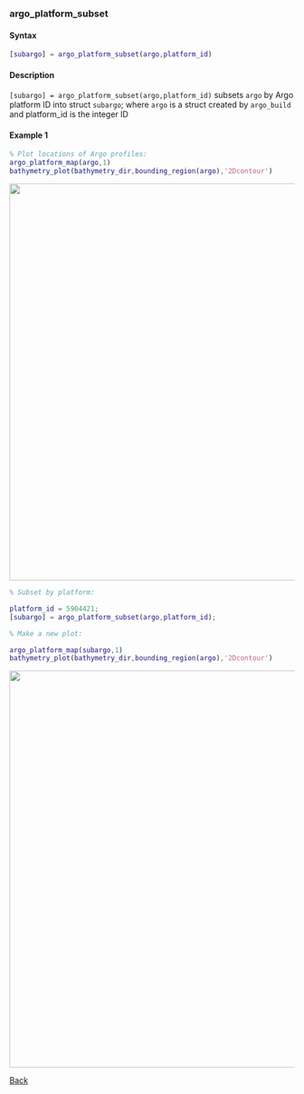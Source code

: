 ### argo_platform_subset

#### Syntax

```Matlab
[subargo] = argo_platform_subset(argo,platform_id) 
```
#### Description

``[subargo] = argo_platform_subset(argo,platform_id)`` subsets ``argo`` by Argo platform ID into struct ``subargo``; where ``argo`` is a struct created by ``argo_build`` and platform_id is the integer ID


#### Example 1

```Matlab
% Plot locations of Argo profiles:
argo_platform_map(argo,1)
bathymetry_plot(bathymetry_dir,bounding_region(argo),'2Dcontour')
```

<img src="https://user-images.githubusercontent.com/24570061/88316847-6955da80-cce6-11ea-8bb0-d9d0523a3a29.png" width="700">

```Matlab
% Subset by platform:

platform_id = 5904421;
[subargo] = argo_platform_subset(argo,platform_id);

% Make a new plot:

argo_platform_map(subargo,1)
bathymetry_plot(bathymetry_dir,bounding_region(argo),'2Dcontour')

```

<img src="https://user-images.githubusercontent.com/24570061/88324607-ec306280-ccf1-11ea-8f9a-81320046ccf4.png" width="700">

[Back](https://github.com/lnferris/ocean_data_tools#additional-functions-for-inspecting-argo-data-1)

